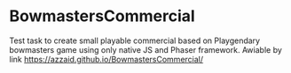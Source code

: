 # BowmastersCommercial
Test task to create small playable commercial based on Playgendary bowmasters game using only native JS and Phaser framework.
Awiable by link https://azzaid.github.io/BowmastersCommercial/
